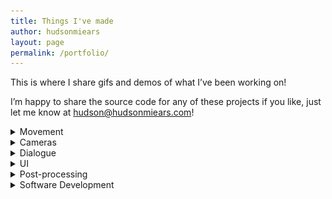 ```yaml
---
title: Things I've made
author: hudsonmiears
layout: page
permalink: /portfolio/
---
```

This is where I share gifs and demos of what I’ve been working on!

I’m happy to share the source code for any of these projects if you like, just let me know at hudson@hudsonmiears.com!

<details>
  <summary>Movement</summary>

  <table>
    <tr>
        <td><img src="/demos/kart_racer_v_0_0_7_driving_on_wall.gif"/></td>
        <td><video autoplay="autoplay" loop="loop" width="100%" height="512" controls >
  <source src="/wp-content/uploads/2019/07/smoothernow.mp4" type="video/mp4">
</video></td>
    </tr>
    <tr>
        <td>At the beginning of 2020 I spent several weeks prototyping some fun karting movement in Unity based on a technique described by <a href="https://twitter.com/kenneynl/status/1107783904784715788?lang=en">Kenney</a>. The results are super satisfying and I would really love to turn this into a Diddy Kong Racing-style racing adventure game one day, given the opportunity.</td>
        <td>Before I created the rolling ball motorcycle controller above, I experimented with using hover car physics, ie. adding upward forces to the motorcycle based on raycasts aimed at the ground. The results were pretty satisfying, but too bouncy for my tastes. Nevertheless I can see this being a fun, sci-fi style bike controller for a future project.</td>
    </tr>
    <tr>
        <td><img src="/demos/pointandclickmovement.gif"/></td>
        <td><img src="/wp-content/uploads/2019/07/thirdpersoncameracontroller.gif"/></td>
    </tr>
    <tr>
        <td>Using Unity's NavMesh, implementing a point and click system is fairly straightforward. The above demo benefits from Unity's new input system as well.</td>
        <td>I did this while trying to emulate the movement of the old Star Fox games. The movement itself is achieved my aiming the ship at a target with an offset ahead of the ship. There’s some artificial rolling there, too.</td>
    </tr>
  </table>
</details>
<details>
  <summary>Cameras</summary>

  <table>
    <tr>
        <td><img src="/wp-content/uploads/2020/09/cinemachineshowoff.gif"/></td>
        <td><video autoplay="autoplay" loop="loop" width="100%" height="512" controls >
  <source src="/wp-content/uploads/2019/07/smoothernow.mp4" type="video/mp4">
</video></td>
    </tr>
    <tr>
        <td>Cinemachine has made cameras a dream to work with. For this game I took inspiration from Grim Fandango's use of different camera angles for different rooms.</td>
        <td>Before Cinemachine was a possibility, I wanted to try out one of the techniques from <a href="https://youtu.be/C7307qRmlMI">this talk</a> regarding how you avoid obstacles in a third-person camera controller. I used raycast "whiskers" which detect incoming obstacles and move the camera to an optimal position to avoid them.</td>
    </tr>
  </table>
</details>
<details>
  <summary>Dialogue</summary>

  <table>
    <tr>
        <td><video autoplay="autoplay" loop="loop" width="100%" height="512" controls >
  <source src="/demos/CaboozeDemoJanuaryMp4.mp4" type="video/mp4">
</video></td>
        <td><img src="/demos/insidetent.gif"/></td>
    </tr>
    <tr>
        <td>Ink is an excellent tool for implementing a dialogue system, and this demo hooks that up to Febucci's Text Animator.</td>
        <td>Yarnspinner is really quick to get working in Unity. I hooked it up to Febucci's Text Animator here.</td>
    </tr>
  </table>
</details>
<details>
  <summary>UI</summary>

  <table>
    <tr>
        <td><img src="/demos/messageswithyarnspinner3.gif"/></td>
        <td><img src="/wp-content/uploads/2019/07/fakephonewithcamera.gif"/></td>
    </tr>
    <tr>
        <td>UI in Unity has always been a struggle for me, so I decided to go all in on a complex demo. The text is supplied by Yarnspinner. The message bubbles are positioned manually every update. Perhaps the hardest part of this project was sizing the text bubbles dynamically, which involves some strange interactions between components and children in Unity.</td>
        <td>This was another, earlier attempt to learn UI in Unity, and I think the results speak for themselves. All of this is built with the standard Unity UI and a render texture; the phone’s clock comes from the System time.</td>
    </tr>
  </table>
</details>
<details>
  <summary>Post-processing</summary>

  <table>
    <tr>
        <td><video autoplay="autoplay" loop="loop" width="100%" height="512" controls><source src="/demos/CaboozeClipSmoothPP.mp4" type="video/mp4"></video></td>
    </tr>
    <tr>
        <td>I wanted to have four separate times of day for Cabooze, and I achieved this with lighting, a custom skybox, and post-processing effects. Switching between them was jarring, though, so I used DOTween to interpolate each of the post-processing effects for a smooth transition.</td>
    </tr>
  </table>
</details>
<details>
  <summary>Software Development</summary>

  <table>
    <tr>
      <td><a href="http://www.youtube.com/watch?feature=player_embedded&v=b8h-r0bhitY
" target="_blank"><img src="http://img.youtube.com/vi/b8h-r0bhitY/0.jpg" 
alt="IMAGE ALT TEXT HERE" width="240" height="180" border="10" /></a></td>
      <td><video autoplay="autoplay" loop="loop" width="100%" height="512" controls><source src="/demos/manageoperationallayers.mp4" type="video/mp4"></video></td>
    </tr>
    <tr>
      <td>
      My dissertation project was well documented, and you can find dev logs for it <a href="https://hudsonmiears.com/blog/">on my blog</a>. On the Unity side of things, the challenge was to develop an AR experience that keeps objects consistently in the same place in a small environment. 

      The project as a whole focused on UX design and phenomenology. As I move into the future, I'm certainly interested in pursuing these ideas further and in different directions!
      </td>
      <td>
      For the first six months at my current job, I worked on the ArcGIS Runtime SDK for Android Samples team. Many of the Kotlin samples were written by me. A challenge on this team was writing samples that were minimalistic and didn't include too much non-ArcGIS code, while also keeping UI intuitive and straightforward to use. I introduced some new techniques from Material design for this, such as the morphing FAB and bottom sheets, as well as some Kotlin-y techniques for front-loading the samples with ArcGIS code. I'm particularly proud of these samples: <a href="https://github.com/Esri/arcgis-runtime-samples-android/tree/master/kotlin/manage-operational-layers">1</a>, <a href="https://github.com/Esri/arcgis-runtime-samples-android/tree/master/kotlin/find-route">2</a>, and <a href="https://github.com/Esri/arcgis-runtime-samples-android/tree/master/kotlin/group-layers">3</a>.
      </td>
    </tr>
    <tr>
      <td><i>Unfortunately, I'm not allowed to show footage for this one!</i></td>
    </tr>
    <tr>
      <td>
      More recently in my current position I am working in C++ on some new features for the ArcGIS Runtime SDK. I'm super excited to be implementing functionality that helps users understand the world spatially!
      </td>
    </tr>
  </table>
</details>
